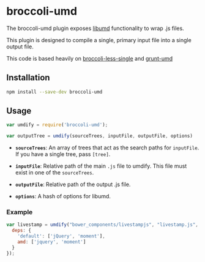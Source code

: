 # broccoli-umd

The broccoli-umd plugin exposes [libumd](https://github.com/bebraw/libumd)
functionality to wrap .js files.

This plugin is designed to compile a single, primary input file
into a single output file.

This code is based heavily on
[broccoli-less-single](https://github.com/gabrielgrant/broccoli-less-single)
and [grunt-umd](https://github.com/bebraw/grunt-umd/)

## Installation

```bash
npm install --save-dev broccoli-umd
```

## Usage

```js
var umdify = require('broccoli-umd');

var outputTree = umdify(sourceTrees, inputFile, outputFile, options)
```

* **`sourceTrees`**: An array of trees that act as the search paths for
  `inputFile`. If you have a single tree, pass `[tree]`.

* **`inputFile`**: Relative path of the main `.js` file to umdify. This
  file must exist in one of the `sourceTrees`.

* **`outputFile`**: Relative path of the output .js file.

* **`options`**: A hash of options for libumd.

### Example

```js
var livestamp = umdify("bower_components/livestampjs", "livestamp.js", "livestamp.js", {
  deps: {
    'default': ['jQuery', 'moment'],
    amd: ['jquery', 'moment']
  }
});
```
